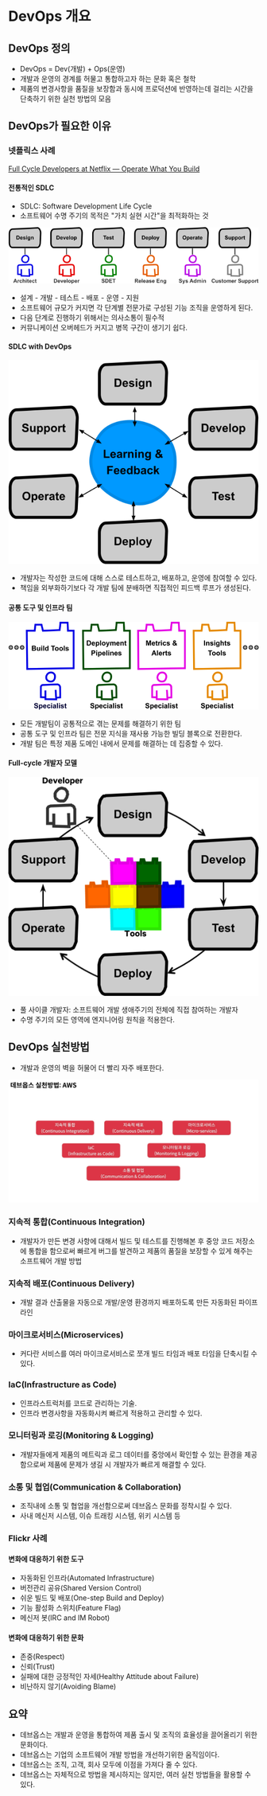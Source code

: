 # DevOps 개요

## DevOps 정의

* DevOps = Dev(개발) + Ops(운영)
* 개발과 운영의 경계를 허물고 통합하고자 하는 문화 혹은 철학
* 제품의 변경사항을 품질을 보장함과 동시에 프로덕션에 반영하는데 걸리는 시간을 단축하기 위한 실천 방법의 모음

## DevOps가 필요한 이유

### 넷플릭스 사례

[Full Cycle Developers at Netflix — Operate What You Build](https://netflixtechblog.com/full-cycle-developers-at-netflix-a08c31f83249)

#### 전통적인 SDLC

* SDLC: Software Development Life Cycle
* 소프트웨어 수명 주기의 목적은 "가치 실현 시간"을 최적화하는 것

![SDLC 전문가](resources/sdlc-specialists.png)

* 설계 - 개발 - 테스트 - 배포 - 운영 - 지원
* 소프트웨어 규모가 커지면 각 단계별 전문가로 구성된 기능 조직을 운영하게 된다.
* 다음 단계로 진행하기 위해서는 의사소통이 필수적
* 커뮤니케이션 오버헤드가 커지고 병목 구간이 생기기 쉽다.

#### SDLC with DevOps

![DevOps를 적용한 SDLC](resources/sdlc-with-devops-principles.png)

* 개발자는 작성한 코드에 대해 스스로 테스트하고, 배포하고, 운영에 참여할 수 있다.
* 책임을 외부화하기보다 각 개발 팀에 분배하면 직접적인 피드백 루프가 생성된다.

#### 공통 도구 및 인프라 팀

![재사용 가능한 빌딩 블록](resources/specialists-create-reusable-tools.png)

* 모든 개발팀이 공통적으로 겪는 문제를 해결하기 위한 팀
* 공통 도구 및 인프라 팀은 전문 지식을 재사용 가능한 빌딩 블록으로 전환한다.
* 개발 팀은 특정 제품 도메인 내에서 문제를 해결하는 데 집중할 수 있다.

#### Full-cycle 개발자 모델

![풀 사이클 개발자](resources/the-empowered-full-cycle-developer.png)

* 풀 사이클 개발자: 소프트웨어 개발 생애주기의 전체에 직접 참여하는 개발자
* 수명 주기의 모든 영역에 엔지니어링 원칙을 적용한다.

## DevOps 실천방법

* 개발과 운영의 벽을 허물어 더 빨리 자주 배포한다.

![DevOps 실천방법 - AWS](resources/devops-aws.jpg)

### 지속적 통합(Continuous Integration)

* 개발자가 만든 변경 사항에 대해서 빌드 및 테스트를 진행해본 후 중앙 코드 저장소에 통합을 함으로써 빠르게 버그를 발견하고 제품의 품질을 보장할 수 있게 해주는 소프트웨어 개발 방법

### 지속적 배포(Continuous Delivery)

* 개발 결과 산출물을 자동으로 개발/운영 환경까지 배포하도록 만든 자동화된 파이프라인

### 마이크로서비스(Microservices)

* 커다란 서비스를 여러 마이크로서비스로 쪼개 빌드 타임과 배포 타임을 단축시킬 수 있다.

### IaC(Infrastructure as Code)

* 인프라스트럭처를 코드로 관리하는 기술.
* 인프라 변경사항을 자동화시켜 빠르게 적용하고 관리할 수 있다.

### 모니터링과 로깅(Monitoring & Logging)

* 개발자들에게 제품의 메트릭과 로그 데이터를 중앙에서 확인할 수 있는 환경을 제공함으로써 제품에 문제가 생길 시 개발자가 빠르게 해결할 수 있다.

### 소통 및 협업(Communication & Collaboration)

* 조직내에 소통 및 협업을 개선함으로써 데브옵스 문화를 정착시킬 수 있다.
* 사내 메신저 시스템, 이슈 트래킹 시스템, 위키 시스템 등

### Flickr 사례

#### 변화에 대응하기 위한 도구

* 자동화된 인프라(Automated Infrastructure)
* 버전관리 공유(Shared Version Control)
* 쉬운 빌드 및 배포(One-step Build and Deploy)
* 기능 활성화 스위치(Feature Flag)
* 메신저 봇(IRC and IM Robot)

#### 변화에 대응하기 위한 문화

* 존중(Respect)
* 신뢰(Trust)
* 실패에 대한 긍정적인 자세(Healthy Attitude about Failure)
* 비난하지 않기(Avoiding Blame)

## 요약

* 데브옵스는 개발과 운영을 통합하여 제품 출시 및 조직의 효율성을 끌어올리기 위한 문화이다.
* 데브옵스는 기업의 소프트웨어 개발 방법을 개선하기위한 움직임이다.
* 데브옵스는 조직, 고객, 회사 모두에 이점을 가져다 줄 수 있다.
* 데브옵스는 자체적으로 방법을 제시하지는 않지만, 여러 실천 방법들을 활용할 수 있다.
